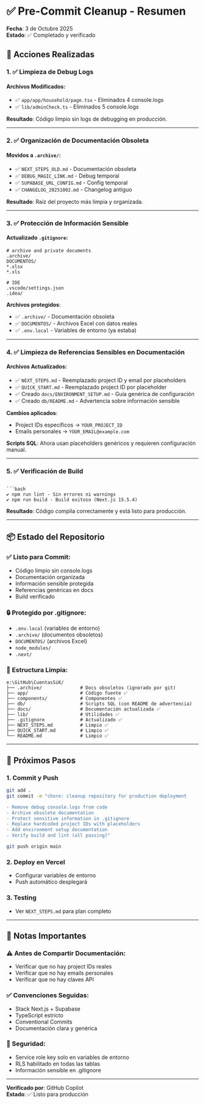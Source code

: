 # ✅ Pre-Commit Cleanup - Resumen

**Fecha**: 3 de Octubre 2025  
**Estado**: ✅ Completado y verificado

## 🧹 Acciones Realizadas

### 1. ✅ Limpieza de Debug Logs

#### Archivos Modificados:
- ✅ `app/app/household/page.tsx` - Eliminados 4 console.logs
- ✅ `lib/adminCheck.ts` - Eliminados 5 console.logs

**Resultado**: Código limpio sin logs de debugging en producción.

---

### 2. ✅ Organización de Documentación Obsoleta

#### Movidos a `.archive/`:
- ✅ `NEXT_STEPS_OLD.md` - Documentación obsoleta
- ✅ `DEBUG_MAGIC_LINK.md` - Debug temporal
- ✅ `SUPABASE_URL_CONFIG.md` - Config temporal
- ✅ `CHANGELOG_20251002.md` - Changelog antiguo

**Resultado**: Raíz del proyecto más limpia y organizada.

---

### 3. ✅ Protección de Información Sensible

#### Actualizado `.gitignore`:
```gitignore
# archive and private documents
.archive/
DOCUMENTOS/
*.xlsx
*.xls

# IDE
.vscode/settings.json
.idea/
```

**Archivos protegidos**:
- ✅ `.archive/` - Documentación obsoleta
- ✅ `DOCUMENTOS/` - Archivos Excel con datos reales
- ✅ `.env.local` - Variables de entorno (ya estaba)

---

### 4. ✅ Limpieza de Referencias Sensibles en Documentación

#### Archivos Actualizados:
- ✅ `NEXT_STEPS.md` - Reemplazado project ID y email por placeholders
- ✅ `QUICK_START.md` - Reemplazado project ID por placeholder
- ✅ Creado `docs/ENVIRONMENT_SETUP.md` - Guía genérica de configuración
- ✅ Creado `db/README.md` - Advertencia sobre información sensible

**Cambios aplicados**:
- Project IDs específicos → `YOUR_PROJECT_ID`
- Emails personales → `YOUR_EMAIL@example.com`

**Scripts SQL**: Ahora usan placeholders genéricos y requieren configuración manual.

---

### 5. ✅ Verificación de Build
```

```bash
✔ npm run lint - Sin errores ni warnings
✔ npm run build - Build exitoso (Next.js 15.5.4)
```

**Resultado**: Código compila correctamente y está listo para producción.

---

## 📦 Estado del Repositorio

### ✅ Listo para Commit:
- Código limpio sin console.logs
- Documentación organizada
- Información sensible protegida
- Referencias genéricas en docs
- Build verificado

### 🔒 Protegido por .gitignore:
- `.env.local` (variables de entorno)
- `.archive/` (documentos obsoletos)
- `DOCUMENTOS/` (archivos Excel)
- `node_modules/`
- `.next/`

### 📁 Estructura Limpia:
```
e:\GitHub\CuentasSiK/
├── .archive/              # Docs obsoletos (ignorado por git)
├── app/                   # Código fuente ✅
├── components/            # Componentes ✅
├── db/                    # Scripts SQL (con README de advertencia)
├── docs/                  # Documentación actualizada ✅
├── lib/                   # Utilidades ✅
├── .gitignore             # Actualizado ✅
├── NEXT_STEPS.md          # Limpio ✅
├── QUICK_START.md         # Limpio ✅
└── README.md              # Limpio ✅
```

---

## 🚀 Próximos Pasos

### 1. Commit y Push
```bash
git add .
git commit -m "chore: cleanup repository for production deployment

- Remove debug console.logs from code
- Archive obsolete documentation
- Protect sensitive information in .gitignore
- Replace hardcoded project IDs with placeholders
- Add environment setup documentation
- Verify build and lint (all passing)"

git push origin main
```

### 2. Deploy en Vercel
- Configurar variables de entorno
- Push automático desplegará

### 3. Testing
- Ver `NEXT_STEPS.md` para plan completo

---

## 📝 Notas Importantes

### ⚠️ Antes de Compartir Documentación:
- Verificar que no hay project IDs reales
- Verificar que no hay emails personales
- Verificar que no hay claves API

### ✅ Convenciones Seguidas:
- Stack Next.js + Supabase
- TypeScript estricto
- Conventional Commits
- Documentación clara y genérica

### 🔐 Seguridad:
- Service role key solo en variables de entorno
- RLS habilitado en todas las tablas
- Información sensible en .gitignore

---

**Verificado por**: GitHub Copilot  
**Estado**: ✅ Listo para producción
